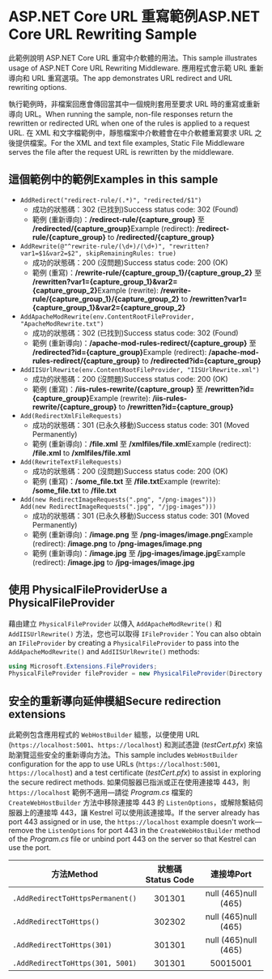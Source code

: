 # <a name="aspnet-core-url-rewriting-sample"></a><span data-ttu-id="1e760-101">ASP.NET Core URL 重寫範例</span><span class="sxs-lookup"><span data-stu-id="1e760-101">ASP.NET Core URL Rewriting Sample</span></span>

<span data-ttu-id="1e760-102">此範例說明 ASP.NET Core URL 重寫中介軟體的用法。</span><span class="sxs-lookup"><span data-stu-id="1e760-102">This sample illustrates usage of ASP.NET Core URL Rewriting Middleware.</span></span> <span data-ttu-id="1e760-103">應用程式會示範 URL 重新導向和 URL 重寫選項。</span><span class="sxs-lookup"><span data-stu-id="1e760-103">The app demonstrates URL redirect and URL rewriting options.</span></span>

<span data-ttu-id="1e760-104">執行範例時，非檔案回應會傳回當其中一個規則套用至要求 URL 時的重寫或重新導向 URL。</span><span class="sxs-lookup"><span data-stu-id="1e760-104">When running the sample, non-file responses return the rewritten or redirected URL when one of the rules is applied to a request URL.</span></span> <span data-ttu-id="1e760-105">在 XML 和文字檔範例中，靜態檔案中介軟體會在中介軟體重寫要求 URL 之後提供檔案。</span><span class="sxs-lookup"><span data-stu-id="1e760-105">For the XML and text file examples, Static File Middleware serves the file after the request URL is rewritten by the middleware.</span></span>

## <a name="examples-in-this-sample"></a><span data-ttu-id="1e760-106">這個範例中的範例</span><span class="sxs-lookup"><span data-stu-id="1e760-106">Examples in this sample</span></span>

* `AddRedirect("redirect-rule/(.*)", "redirected/$1")`
  - <span data-ttu-id="1e760-107">成功的狀態碼：302 (已找到)</span><span class="sxs-lookup"><span data-stu-id="1e760-107">Success status code: 302 (Found)</span></span>
  - <span data-ttu-id="1e760-108">範例 (重新導向)：**/redirect-rule/{capture_group}** 至 **/redirected/{capture_group}**</span><span class="sxs-lookup"><span data-stu-id="1e760-108">Example (redirect): **/redirect-rule/{capture_group}** to **/redirected/{capture_group}**</span></span>
* `AddRewrite(@"^rewrite-rule/(\d+)/(\d+)", "rewritten?var1=$1&var2=$2", skipRemainingRules: true)`
  - <span data-ttu-id="1e760-109">成功的狀態碼：200 (沒問題)</span><span class="sxs-lookup"><span data-stu-id="1e760-109">Success status code: 200 (OK)</span></span>
  - <span data-ttu-id="1e760-110">範例 (重寫)：**/rewrite-rule/{capture_group_1}/{capture_group_2}** 至 **/rewritten?var1={capture_group_1}&var2={capture_group_2}**</span><span class="sxs-lookup"><span data-stu-id="1e760-110">Example (rewrite): **/rewrite-rule/{capture_group_1}/{capture_group_2}** to **/rewritten?var1={capture_group_1}&var2={capture_group_2}**</span></span>
* `AddApacheModRewrite(env.ContentRootFileProvider, "ApacheModRewrite.txt")`
  - <span data-ttu-id="1e760-111">成功的狀態碼：302 (已找到)</span><span class="sxs-lookup"><span data-stu-id="1e760-111">Success status code: 302 (Found)</span></span>
  - <span data-ttu-id="1e760-112">範例 (重新導向)：**/apache-mod-rules-redirect/{capture_group}** 至 **/redirected?id={capture_group}**</span><span class="sxs-lookup"><span data-stu-id="1e760-112">Example (redirect): **/apache-mod-rules-redirect/{capture_group}** to **/redirected?id={capture_group}**</span></span>
* `AddIISUrlRewrite(env.ContentRootFileProvider, "IISUrlRewrite.xml")`
  - <span data-ttu-id="1e760-113">成功的狀態碼：200 (沒問題)</span><span class="sxs-lookup"><span data-stu-id="1e760-113">Success status code: 200 (OK)</span></span>
  - <span data-ttu-id="1e760-114">範例 (重寫)：**/iis-rules-rewrite/{capture_group}** 至 **/rewritten?id={capture_group}**</span><span class="sxs-lookup"><span data-stu-id="1e760-114">Example (rewrite): **/iis-rules-rewrite/{capture_group}** to **/rewritten?id={capture_group}**</span></span>
* `Add(RedirectXmlFileRequests)`
  - <span data-ttu-id="1e760-115">成功的狀態碼：301 (已永久移動)</span><span class="sxs-lookup"><span data-stu-id="1e760-115">Success status code: 301 (Moved Permanently)</span></span>
  - <span data-ttu-id="1e760-116">範例 (重新導向)：**/file.xml** 至 **/xmlfiles/file.xml**</span><span class="sxs-lookup"><span data-stu-id="1e760-116">Example (redirect): **/file.xml** to **/xmlfiles/file.xml**</span></span>
* `Add(RewriteTextFileRequests)`
  - <span data-ttu-id="1e760-117">成功的狀態碼：200 (沒問題)</span><span class="sxs-lookup"><span data-stu-id="1e760-117">Success status code: 200 (OK)</span></span>
  - <span data-ttu-id="1e760-118">範例 (重寫)：**/some_file.txt** 至 **/file.txt**</span><span class="sxs-lookup"><span data-stu-id="1e760-118">Example (rewrite): **/some_file.txt** to **/file.txt**</span></span>
* `Add(new RedirectImageRequests(".png", "/png-images")))`<br>`Add(new RedirectImageRequests(".jpg", "/jpg-images")))`
  - <span data-ttu-id="1e760-119">成功的狀態碼：301 (已永久移動)</span><span class="sxs-lookup"><span data-stu-id="1e760-119">Success status code: 301 (Moved Permanently)</span></span>
  - <span data-ttu-id="1e760-120">範例 (重新導向)：**/image.png** 至 **/png-images/image.png**</span><span class="sxs-lookup"><span data-stu-id="1e760-120">Example (redirect): **/image.png** to **/png-images/image.png**</span></span>
  - <span data-ttu-id="1e760-121">範例 (重新導向)：**/image.jpg** 至 **/jpg-images/image.jpg**</span><span class="sxs-lookup"><span data-stu-id="1e760-121">Example (redirect): **/image.jpg** to **/jpg-images/image.jpg**</span></span>

## <a name="use-a-physicalfileprovider"></a><span data-ttu-id="1e760-122">使用 PhysicalFileProvider</span><span class="sxs-lookup"><span data-stu-id="1e760-122">Use a PhysicalFileProvider</span></span>

<span data-ttu-id="1e760-123">藉由建立 `PhysicalFileProvider` 以傳入 `AddApacheModRewrite()` 和 `AddIISUrlRewrite()` 方法，您也可以取得 `IFileProvider`：</span><span class="sxs-lookup"><span data-stu-id="1e760-123">You can also obtain an `IFileProvider` by creating a `PhysicalFileProvider` to pass into the `AddApacheModRewrite()` and `AddIISUrlRewrite()` methods:</span></span>

```csharp
using Microsoft.Extensions.FileProviders;
PhysicalFileProvider fileProvider = new PhysicalFileProvider(Directory.GetCurrentDirectory());
```

## <a name="secure-redirection-extensions"></a><span data-ttu-id="1e760-124">安全的重新導向延伸模組</span><span class="sxs-lookup"><span data-stu-id="1e760-124">Secure redirection extensions</span></span>

<span data-ttu-id="1e760-125">此範例包含應用程式的 `WebHostBuilder` 組態，以便使用 URL (`https://localhost:5001`、`https://localhost`) 和測試憑證 (*testCert.pfx*) 來協助瀏覽這些安全的重新導向方法。</span><span class="sxs-lookup"><span data-stu-id="1e760-125">This sample includes `WebHostBuilder` configuration for the app to use URLs (`https://localhost:5001`, `https://localhost`) and a test certificate (*testCert.pfx*) to assist in exploring the secure redirect methods.</span></span> <span data-ttu-id="1e760-126">如果伺服器已指派或正在使用連接埠 443，則 `https://localhost` 範例不適用&mdash;請從 *Program.cs* 檔案的 `CreateWebHostBuilder` 方法中移除連接埠 443 的 `ListenOptions`，或解除繫結伺服器上的連接埠 443，讓 Kestrel 可以使用該連接埠。</span><span class="sxs-lookup"><span data-stu-id="1e760-126">If the server already has port 443 assigned or in use, the `https://localhost` example doesn't work&mdash;remove the `ListenOptions` for port 443 in the `CreateWebHostBuilder` method of the *Program.cs* file or unbind port 443 on the server so that Kestrel can use the port.</span></span>

| <span data-ttu-id="1e760-127">方法</span><span class="sxs-lookup"><span data-stu-id="1e760-127">Method</span></span>                           | <span data-ttu-id="1e760-128">狀態碼</span><span class="sxs-lookup"><span data-stu-id="1e760-128">Status Code</span></span> |    <span data-ttu-id="1e760-129">連接埠</span><span class="sxs-lookup"><span data-stu-id="1e760-129">Port</span></span>    |
| -------------------------------- | :---------: | :--------: |
| `.AddRedirectToHttpsPermanent()` |     <span data-ttu-id="1e760-130">301</span><span class="sxs-lookup"><span data-stu-id="1e760-130">301</span></span>     | <span data-ttu-id="1e760-131">null (465)</span><span class="sxs-lookup"><span data-stu-id="1e760-131">null (465)</span></span> |
| `.AddRedirectToHttps()`          |     <span data-ttu-id="1e760-132">302</span><span class="sxs-lookup"><span data-stu-id="1e760-132">302</span></span>     | <span data-ttu-id="1e760-133">null (465)</span><span class="sxs-lookup"><span data-stu-id="1e760-133">null (465)</span></span> |
| `.AddRedirectToHttps(301)`       |     <span data-ttu-id="1e760-134">301</span><span class="sxs-lookup"><span data-stu-id="1e760-134">301</span></span>     | <span data-ttu-id="1e760-135">null (465)</span><span class="sxs-lookup"><span data-stu-id="1e760-135">null (465)</span></span> |
| `.AddRedirectToHttps(301, 5001)` |     <span data-ttu-id="1e760-136">301</span><span class="sxs-lookup"><span data-stu-id="1e760-136">301</span></span>     |    <span data-ttu-id="1e760-137">5001</span><span class="sxs-lookup"><span data-stu-id="1e760-137">5001</span></span>    |
